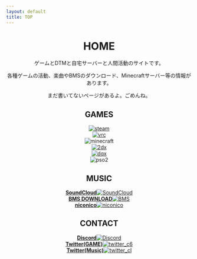 ```yaml
---
layout: default
title: TOP
---
```


<header>
  <h1>HOME</h1>
  <p>
    ゲームとDTMと自宅サーバーと人間活動のサイトです。
  </p>
  <p>
    各種ゲームの活動、楽曲やBMSのダウンロード、Minecraftサーバー等の情報があります。
  </p>
  <p>
    まだ書いてないページがあるよ。ごめんね。
  </p>
  <h2>GAMES</h2>
  <div class="box alt">
    <div class="row uniform">
      <div class="2u 4u(medium)"><a href="https://steamcommunity.com/id/CCCCCC_/" target="_blank" rel="noopener noreferrer"><span class="image fit"><img src="images/top_steam.png" alt="steam" /></span></a></div>
      <div class="2u 4u(medium)"><a href="https://vrchat.com/home/user/usr_fa3b94bc-9b09-48d4-9636-a13c65bea25b" target="_blank" rel="noopener noreferrer"><span class="image fit"><img src="images/top_vrc.jpg" alt="vrc" /></span></a></div>
      <div class="2u 4u$(medium)"><span class="image fit"><img src="images/top_minecraft.png" alt="minecraft" /></span></div>
      <div class="2u 4u(medium)"><a href="./bemani"><span class="image fit"><img src="images/top_bemani.jpg" alt="2dx" /></span></a></div>
      <div class="2u 4u(medium)"><a href="https://hiroba.dqx.jp/sc/character/503265589265/" target="_blank" rel="noopener noreferrer"><span class="image fit"><img src="images/top_dqx.png" alt="dqx" /></span></a></div>
      <div class="2u$ 4u$(medium)"><span class="image fit"><img src="images/top_pso.png" alt="pso2" /></span></div>
    </div>
  </div>
  <h2>MUSIC</h2>
  <div class="box alt">
    <div class="row uniform">
      <div class="2u 6u(medium)"><a href="https://soundcloud.com/cookie_1dsprst" target="_blank" rel="noopener noreferrer"><span class="image fit"><strong>SoundCloud</strong><img src="images/top_soundcloud.jpg" alt="SoundCloud"/></span></a></div>
      <div class="2u 6u$(medium)"><a href="https://bmssearch.net/artist?id=1482" target="_blank" rel="noopener noreferrer"><span class="image fit"><strong>BMS DOWNLOAD</strong><img src="images/top_bms.png" alt="BMS"/></span></a></div>
      <div class="2u 6u(medium)"><a href="https://www.nicovideo.jp/mylist/57751393" target="_blank" rel="noopener noreferrer"><span class="image fit"><strong>niconico</strong><img src="images/top_nico.png" alt="niconico"/></span></a></div>
    </div>
  </div>
  <h2>CONTACT</h2>
  <div class="box alt">
    <div class="row uniform">
      <div class="3u 6u(medium)"><a href="./discord"><span class="image fit"><strong>Discord</strong><img src="images/top_discord.jpg" alt="Discord"/></span></a></div>
      <div class="3u 6u$(medium)"><a href="https://twitter.com/c6cl_" target="_blank" rel="noopener noreferrer"><span class="image fit"><strong>Twitter(GAME)</strong><img src="images/top_wm.jpeg" alt="twitter_c6"/></span></a></div>
      <div class="3u 6u(medium)"><a href="https://twitter.com/COOK_iE_" target="_blank" rel="noopener noreferrer"><span class="image fit"><strong>Twitter(Music)</strong><img src="images/top_twitter_cl.png" alt="twitter_cl"/></span></a></div>
    </div>
  </div>
</header>
